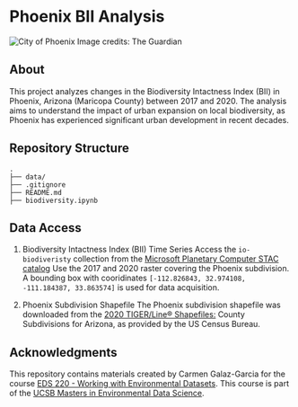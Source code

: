 # Phoenix BII Analysis 
![City of Phoenix](https://i.guim.co.uk/img/media/35a60afad1cc0f38ec82589b72e34f84625fd196/0_338_2868_1722/master/2868.jpg?width=1200&quality=85&auto=format&fit=max&s=5fa57d5db65232134fe2210ee36b2d1e)
Image credits: The Guardian

## About
This project analyzes changes in the Biodiversity Intactness Index (BII) in Phoenix, Arizona (Maricopa County) between 2017 and 2020. The analysis aims to understand the impact of urban expansion on local biodiversity, as Phoenix has experienced significant urban development in recent decades.

## Repository Structure
```
.
├── data/                             
├── .gitignore                       
├── README.md                        
├── biodiversity.ipynb       
```

## Data Access

1. Biodiversity Intactness Index (BII) Time Series
Access the `io-biodiveristy` collection from the [Microsoft Planetary Computer STAC catalog](https://planetarycomputer.microsoft.com/dataset/io-biodiversity) Use the 2017 and 2020 raster covering the Phoenix subdivision. A bounding box with cooridinates `[-112.826843, 32.974108, -111.184387, 33.863574]` is used for data acquisition. 

2. Phoenix Subdivision Shapefile 
The Phoenix subdivision shapefile was downloaded from the [2020 TIGER/Line® Shapefiles:](https://www.census.gov/cgi-bin/geo/shapefiles/index.php?year=2020&layergroup=County+Subdivisions) County Subdivisions for Arizona, as provided by the US Census Bureau.

## Acknowledgments
This repository contains materials created by Carmen Galaz-Garcia for the course [EDS 220 - Working with Environmental Datasets](https://meds-eds-220.github.io/MEDS-eds-220-course/). This course is part of the [UCSB Masters in Environmental Data Science](https://bren.ucsb.edu/masters-programs/master-environmental-data-science).
